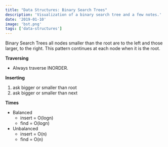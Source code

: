 ```yaml
---
title: "Data Structures: Binary Search Trees"
description: 'Visualization of a binary search tree and a few notes.'
date: '2019-01-10'
image: 'bst.png'
tags: ['data-structures']
---
```


Binary Search Trees all nodes smaller than the root are to the left and those larger, to the right. This pattern continues at each node when it is the root.

**Traversing**
- Always traverse INORDER.

**Inserting**
1. ask bigger or smaller than root
2. ask bigger or smaller than next

**Times**
- Balanced
    - insert = O(logn)
    - find = O(logn)
- Unbalanced
    - insert = O(n)
    - find = O(n)